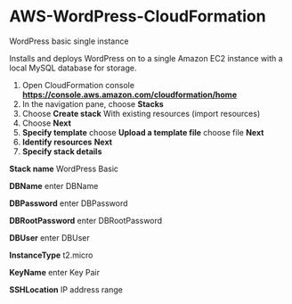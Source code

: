 # AWS-WordPress-CloudFormation

WordPress basic single instance

Installs and deploys WordPress on to a single Amazon EC2 instance with a local MySQL database for storage.

1. Open CloudFormation console **https://console.aws.amazon.com/cloudformation/home**
2. In the navigation pane, choose **Stacks**
3. Choose **Create stack** With existing resources (import resources)
4. Choose **Next**
5. **Specify template** choose **Upload a template file** choose file **Next**
6. **Identify resources** **Next**
7. **Specify stack details**

**Stack name** WordPress Basic

**DBName** enter DBName

**DBPassword** enter DBPassword

**DBRootPassword** enter DBRootPassword

**DBUser** enter DBUser

**InstanceType** t2.micro

**KeyName** enter Key Pair

**SSHLocation** IP address range
